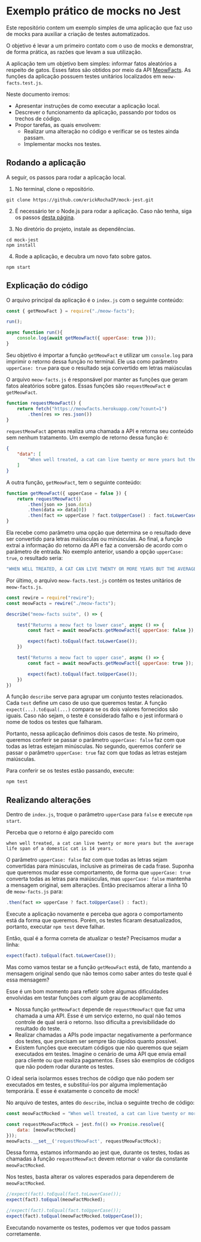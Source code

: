 # Exemplo prático de mocks no Jest
Este repositório contem um exemplo simples de uma aplicação que faz uso de mocks para auxiliar a criação de testes automatizados.

O objetivo é levar a um primeiro contato com o uso de mocks e demonstrar, de forma prática, as razões que levam a sua utilização.

A aplicação tem um objetivo bem simples: informar fatos aleatórios a respeito de gatos. Esses fatos são obtidos por meio da API [MeowFacts](https://github.com/wh-iterabb-it/meowfacts). As funções da aplicação possuem testes unitários localizados em `meow-facts.test.js`.

Neste documento iremos:

- Apresentar instruções de como executar a aplicação local.
- Descrever o funcionamento da aplicação, passando por todos os trechos de código.
- Propor tarefas, as quais envolvem:
  - Realizar uma alteração no código e verificar se os testes ainda passam.
  - Implementar mocks nos testes.

## Rodando a aplicação
A seguir, os passos para rodar a aplicação local.

1. No terminal, clone o repositório.

```
git clone https://github.com/erickRochaIP/mock-jest.git
```

2. É necessário ter o Node.js para rodar a aplicação. Caso não tenha, siga os passos [desta página](https://nodejs.org/en/download/).

3. No diretório do projeto, instale as dependências.

```
cd mock-jest
npm install
```

4. Rode a aplicação, e decubra um novo fato sobre gatos.

```
npm start
```

## Explicação do código
O arquivo principal da aplicação é o `index.js` com o seguinte conteúdo:

```js
const { getMeowFact } = require("./meow-facts");

run();

async function run(){
    console.log(await getMeowFact({ upperCase: true }));
}
```

Seu objetivo é importar a função `getMeowFact` e utilizar um `console.log` para imprimir o retorno dessa função no terminal. Ele usa como parâmetro `upperCase: true` para que o resultado seja convertido em letras maiúsculas

O arquivo `meow-facts.js` é responsável por manter as funções que geram fatos aleatórios sobre gatos. Essas funções são `requestMeowFact` e `getMeowFact`.

```js
function requestMeowFact() {
    return fetch("https://meowfacts.herokuapp.com/?count=1")
        .then(res => res.json())
}
```

`requestMeowFact` apenas realiza uma chamada a API e retorna seu conteúdo sem nenhum tratamento. Um exemplo de retorno dessa função é:

```json
{
    "data": [
        "When well treated, a cat can live twenty or more years but the average life span of a domestic cat is 14 years."
    ]
}
```

A outra função, `getMeowFact`, tem o seguinte conteúdo:

```js
function getMeowFact({ upperCase = false }) {
    return requestMeowFact()
        .then(json => json.data)
        .then(data => data[0])
        .then(fact => upperCase ? fact.toUpperCase() : fact.toLowerCase());
}
```
Ela recebe como parâmetro uma opção que determina se o resultado deve ser convertido para letras maiúsculas ou minúsculas. Ao final, a função extrai a informação do retorno da API e faz a conversão de acordo com o parâmetro de entrada. No exemplo anterior, usando a opção `upperCase: true`, o resultado seria:

```js
"WHEN WELL TREATED, A CAT CAN LIVE TWENTY OR MORE YEARS BUT THE AVERAGE LIFE SPAN OF A DOMESTIC CAT IS 14 YEARS."
```

Por último, o arquivo `meow-facts.test.js` contém os testes unitários de `meow-facts.js`.

```js
const rewire = require("rewire");
const meowFacts = rewire("./meow-facts");

describe("meow-facts suite", () => {

    test("Returns a meow fact to lower case", async () => {
        const fact = await meowFacts.getMeowFact({ upperCase: false });

        expect(fact).toEqual(fact.toLowerCase());
    })

    test("Returns a meow fact to upper case", async () => {
        const fact = await meowFacts.getMeowFact({ upperCase: true });

        expect(fact).toEqual(fact.toUpperCase());
    })
})
```

A função `describe` serve para agrupar um conjunto testes relacionados. Cada `test` define um caso de uso que queremos testar. A função `expect(...).toEqual(...)` compara se os dois valores fornecidos são iguais. Caso não sejam, o teste é considerado falho e o jest informará o nome de todos os testes que falharam.

Portanto, nessa aplicação definimos dois casos de teste. No primeiro, queremos conferir se passar o parâmetro `upperCase: false` faz com que todas as letras estejam minúsculas. No segundo, queremos conferir se passar o parâmetro `upperCase: true` faz com que todas as letras estejam maiúsculas.

Para conferir se os testes estão passando, execute:

```
npm test
```

## Realizando alterações

Dentro de `index.js`, troque o parâmetro `upperCase` para `false` e execute `npm start`.

Perceba que o retorno é algo parecido com

```
when well treated, a cat can live twenty or more years but the average life span of a domestic cat is 14 years.
```

O parâmetro `upperCase: false` faz com que todas as letras sejam convertidas para minúsculas, inclusive as primeiras de cada frase. Suponha que queremos mudar esse comportamento, de forma que `upperCase: true` converta todas as letras para maiúsculas, mas `upperCase: false` mantenha a mensagem original, sem alterações. Então precisamos alterar a linha 10 de `meow-facts.js` para:

```js
.then(fact => upperCase ? fact.toUpperCase() : fact);
```

Execute a aplicação novamente e perceba que agora o comportamento está da forma que queremos. Porém, os testes ficaram desatualizados, portanto, executar `npm test` deve falhar.

Então, qual é a forma correta de atualizar o teste? Precisamos mudar a linha:

```js
expect(fact).toEqual(fact.toLowerCase());
```

Mas como vamos testar se a função `getMeowFact` está, de fato, mantendo a mensagem original sendo que não temos como saber antes do teste qual é essa mensagem?

Esse é um bom momento para refletir sobre algumas dificuldades envolvidas em testar funções com algum grau de acoplamento. 

- Nossa função `getMeowFact` depende de `requestMeowFact` que faz uma chamada a uma API. Esse é um serviço externo, no qual não temos controle de qual será o retorno. Isso dificulta a previsibilidade do resultado do teste.
- Realizar chamadas a APIs pode impactar negativamente a performance dos testes, que precisam ser sempre tão rápidos quanto possível.
- Existem funções que executam códigos que não queremos que sejam executados em testes. Imagine o cenário de uma API que envia email para cliente ou que realiza pagamentos. Esses são exemplos de códigos que não podem rodar durante os testes.

O ideal seria isolarmos esses trechos de código que não podem ser executados em testes, e substituí-los por alguma implementação temporária. E esse é exatamente o conceito de mock!

No arquivo de testes, antes do `describe`, inclua o seguinte trecho de código:

```js
const meowFactMocked = "When well treated, a cat can live twenty or more years but the average life span of a domestic cat is 14 years.";

const requestMeowFactMock = jest.fn(() => Promise.resolve({
    data: [meowFactMocked]
}));
meowFacts.__set__('requestMeowFact', requestMeowFactMock);
```

Dessa forma, estamos informando ao jest que, durante os testes, todas as chamadas à função `requestMeowFact` devem retornar o valor da constante `meowFactMocked`.

Nos testes, basta alterar os valores esperados para dependerem de `meowFactMocked`.

```js
̣//expect(fact).toEqual(fact.toLowerCase());
expect(fact).toEqual(meowFactMocked);
```

```js
̣//expect(fact).toEqual(fact.toUpperCase());
expect(fact).toEqual(meowFactMocked.toUpperCase());
```

Executando novamente os testes, podemos ver que todos passam corretamente.